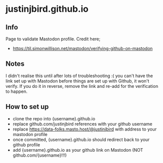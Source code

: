 # justinjbird.github.io

## Info

Page to validate Mastodon profile. Credit here;

* https://til.simonwillison.net/mastodon/verifying-github-on-mastodon

## Notes

I didn't realise this until after lots of troubleshooting :( you can't have the link set up with Mastodon before things are set up with Github, it won't verify. If you do it in reverse, remove the link and re-add for the verification to happen.

## How to set up

* clone the repo into {username}.github.io
* replace github.com/justinjbird references with your github username
* replace https://data-folks.masto.host/@justinjbird with address to your mastodon profile
* once committed, {username}.github.io should redirect back to your github profile
* add {username}.github.io as your github link on Mastodon (NOT github.com/{username}!!!)

